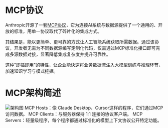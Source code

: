 # MCP协议
Anthropic开源了一套[MCP协议](https://modelcontextprotocol.io/introduction)，它为连接AI系统与数据源提供了一个通用的、开放的标准，用单一协议取代了碎片化的集成方式。

其结果是，能以更简单、更可靠的方式让人工智能系统获取所需数据。通过该协议，开发者无需为不同数据源编写定制化代码，仅需通过MCP标准化接口即可完成多源数据对接，显著降低集成复杂度并提升可靠性。

这种"即插即用"的特性，让企业能快速将业务数据流注入大模型训练与推理环节，加速知识学习与模式挖掘。

# MCP架构简述
![架构图](https://www-s.ucloud.cn/2025/04/8a14e6a21115123788531ba3b8ee8881_1744217679656.png)
MCP Hosts：像 Claude Desktop、Cursor这样的程序，它们通过MCP访问数据。
MCP Clients：与服务器保持 1:1 连接的协议客户端。
MCP Servers：轻量级程序，每个程序都通过标准化的模型上下文协议公开特定功能。
